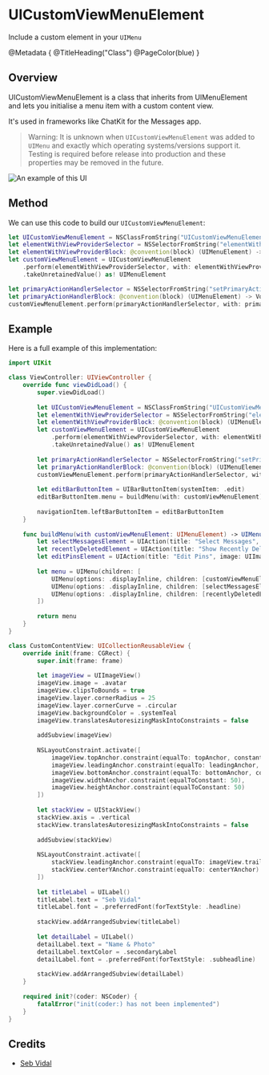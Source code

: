 # UICustomViewMenuElement 
Include a custom element in your `UIMenu`

@Metadata {
    @TitleHeading("Class")
    @PageColor(blue)
}

## Overview

UICustomViewMenuElement is a class that inherits from UIMenuElement and lets you initialise a menu item with a custom content view.

It's used in frameworks like ChatKit for the Messages app. 

> Warning: It is unknown when `UICustomViewMenuElement` was added to `UIMenu` and exactly which operating systems/versions support it. Testing is required before release into production and these properties may be removed in the future.

![An example of this UI](UICustomViewMenuElement-Image)

## Method

We can use this code to build our `UICustomViewMenuElement`:
```swift
let UICustomViewMenuElement = NSClassFromString("UICustomViewMenuElement") as! NSObject.Type
let elementWithViewProviderSelector = NSSelectorFromString("elementWithViewProvider:")
let elementWithViewProviderBlock: @convention(block) (UIMenuElement) -> UIView = { _ in return CustomContentView() }
let customViewMenuElement = UICustomViewMenuElement
    .perform(elementWithViewProviderSelector, with: elementWithViewProviderBlock)
    .takeUnretainedValue() as! UIMenuElement

let primaryActionHandlerSelector = NSSelectorFromString("setPrimaryActionHandler:")
let primaryActionHandlerBlock: @convention(block) (UIMenuElement) -> Void = { _ in print("Hello, World!") }
customViewMenuElement.perform(primaryActionHandlerSelector, with: primaryActionHandlerBlock)
```

## Example

Here is a full example of this implementation:
```swift
import UIKit

class ViewController: UIViewController {
    override func viewDidLoad() {
        super.viewDidLoad()
        
        let UICustomViewMenuElement = NSClassFromString("UICustomViewMenuElement") as! NSObject.Type
        let elementWithViewProviderSelector = NSSelectorFromString("elementWithViewProvider:")
        let elementWithViewProviderBlock: @convention(block) (UIMenuElement) -> UIView = { _ in return CustomContentView() }
        let customViewMenuElement = UICustomViewMenuElement
            .perform(elementWithViewProviderSelector, with: elementWithViewProviderBlock)
            .takeUnretainedValue() as! UIMenuElement
        
        let primaryActionHandlerSelector = NSSelectorFromString("setPrimaryActionHandler:")
        let primaryActionHandlerBlock: @convention(block) (UIMenuElement) -> Void = { _ in print("Hello, World!") }
        customViewMenuElement.perform(primaryActionHandlerSelector, with: primaryActionHandlerBlock)
        
        let editBarButtonItem = UIBarButtonItem(systemItem: .edit)
        editBarButtonItem.menu = buildMenu(with: customViewMenuElement)
        
        navigationItem.leftBarButtonItem = editBarButtonItem
    }
    
    func buildMenu(with customViewMenuElement: UIMenuElement) -> UIMenu {
        let selectMessagesElement = UIAction(title: "Select Messages", image: UIImage(systemName: "checkmark.circle")) { _ in }
        let recentlyDeletedElement = UIAction(title: "Show Recently Deleted", image: UIImage(systemName: "trash")) { _ in }
        let editPinsElement = UIAction(title: "Edit Pins", image: UIImage(systemName: "pin")) { _ in }
        
        let menu = UIMenu(children: [
            UIMenu(options: .displayInline, children: [customViewMenuElement]),
            UIMenu(options: .displayInline, children: [selectMessagesElement, editPinsElement]),
            UIMenu(options: .displayInline, children: [recentlyDeletedElement])
        ])
        
        return menu
    }
}

class CustomContentView: UICollectionReusableView {
    override init(frame: CGRect) {
        super.init(frame: frame)
        
        let imageView = UIImageView()
        imageView.image = .avatar
        imageView.clipsToBounds = true
        imageView.layer.cornerRadius = 25
        imageView.layer.cornerCurve = .circular
        imageView.backgroundColor = .systemTeal
        imageView.translatesAutoresizingMaskIntoConstraints = false
        
        addSubview(imageView)
        
        NSLayoutConstraint.activate([
            imageView.topAnchor.constraint(equalTo: topAnchor, constant: 12),
            imageView.leadingAnchor.constraint(equalTo: leadingAnchor, constant: 12),
            imageView.bottomAnchor.constraint(equalTo: bottomAnchor, constant: -12),
            imageView.widthAnchor.constraint(equalToConstant: 50),
            imageView.heightAnchor.constraint(equalToConstant: 50)
        ])
        
        let stackView = UIStackView()
        stackView.axis = .vertical
        stackView.translatesAutoresizingMaskIntoConstraints = false
        
        addSubview(stackView)
        
        NSLayoutConstraint.activate([
            stackView.leadingAnchor.constraint(equalTo: imageView.trailingAnchor, constant: 9),
            stackView.centerYAnchor.constraint(equalTo: centerYAnchor)
        ])
        
        let titleLabel = UILabel()
        titleLabel.text = "Seb Vidal"
        titleLabel.font = .preferredFont(forTextStyle: .headline)
        
        stackView.addArrangedSubview(titleLabel)
        
        let detailLabel = UILabel()
        detailLabel.text = "Name & Photo"
        detailLabel.textColor = .secondaryLabel
        detailLabel.font = .preferredFont(forTextStyle: .subheadline)
        
        stackView.addArrangedSubview(detailLabel)
    }
    
    required init?(coder: NSCoder) {
        fatalError("init(coder:) has not been implemented")
    }
}
```

## Credits

 - [Seb Vidal](https://x.com/SebJVidal)

